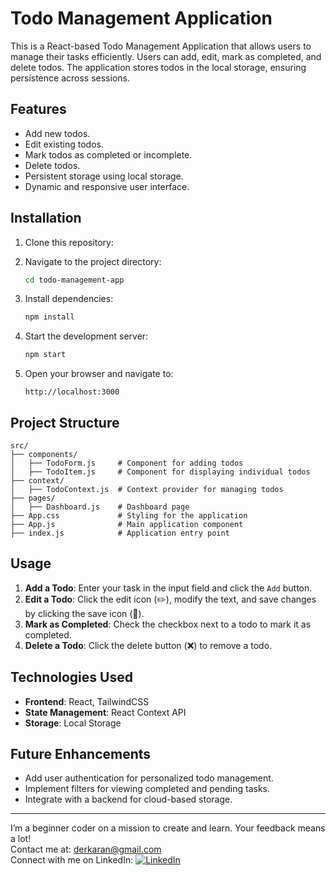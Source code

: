 # Todo Management Application

This is a React-based Todo Management Application that allows users to manage their tasks efficiently. Users can add, edit, mark as completed, and delete todos. The application stores todos in the local storage, ensuring persistence across sessions.

## Features

- Add new todos.
- Edit existing todos.
- Mark todos as completed or incomplete.
- Delete todos.
- Persistent storage using local storage.
- Dynamic and responsive user interface.

## Installation

1. Clone this repository:
  
2. Navigate to the project directory:
   ```bash
   cd todo-management-app
   ```

3. Install dependencies:
   ```bash
   npm install
   ```

4. Start the development server:
   ```bash
   npm start
   ```

5. Open your browser and navigate to:
   ```
   http://localhost:3000
   ```

## Project Structure

```
src/
├── components/
│   ├── TodoForm.js     # Component for adding todos
│   ├── TodoItem.js     # Component for displaying individual todos
├── context/
│   ├── TodoContext.js  # Context provider for managing todos
├── pages/
│   ├── Dashboard.js    # Dashboard page
├── App.css             # Styling for the application
├── App.js              # Main application component
├── index.js            # Application entry point
```

## Usage

1. **Add a Todo**: Enter your task in the input field and click the `Add` button.
2. **Edit a Todo**: Click the edit icon (✏️), modify the text, and save changes by clicking the save icon (📁).
3. **Mark as Completed**: Check the checkbox next to a todo to mark it as completed.
4. **Delete a Todo**: Click the delete button (❌) to remove a todo.

## Technologies Used

- **Frontend**: React, TailwindCSS
- **State Management**: React Context API
- **Storage**: Local Storage

## Future Enhancements

- Add user authentication for personalized todo management.
- Implement filters for viewing completed and pending tasks.
- Integrate with a backend for cloud-based storage.

---
I’m a beginner coder on a mission to create and learn. Your feedback means a lot!  
Contact me at: [derkaran@gmail.com](mailto:derkaran@gmail.com)  
Connect with me on LinkedIn: [![LinkedIn](https://img.shields.io/badge/LinkedIn-Karan%20Der-blue?style=flat-square&logo=linkedin)](https://www.linkedin.com/in/karan-der/)

